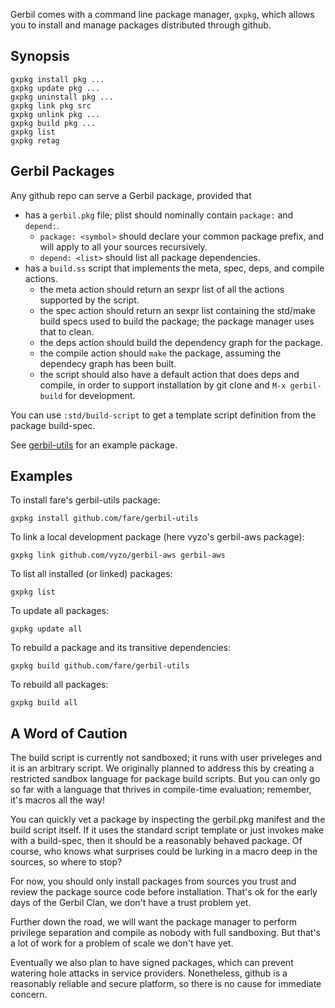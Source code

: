Gerbil comes with a command line package manager, `gxpkg`, which allows you
to install and manage packages distributed through github.

## Synopsis

```
gxpkg install pkg ...
gxpkg update pkg ...
gxpkg uninstall pkg ...
gxpkg link pkg src
gxpkg unlink pkg ...
gxpkg build pkg ...
gxpkg list
gxpkg retag
```

## Gerbil Packages

Any github repo can serve a Gerbil package, provided that
- has a `gerbil.pkg` file; plist should nominally contain `package:` and `depend:`.
  - `package: <symbol>` should declare your common package prefix, and will apply to
    all your sources recursively.
  - `depend: <list>` should list all package dependencies.
- has a `build.ss` script that implements the meta, spec, deps, and compile actions.
  - the meta action should return an sexpr list of all the actions supported by the script.
  - the spec action should return an sexpr list containing the std/make build specs used to
    build the package; the package manager uses that to clean.
  - the deps action should build the dependency graph for the package.
  - the compile action should `make` the package, assuming the dependecy graph has
    been built.
  - the script should also have a default action that does deps and compile, in order
    to support installation by git clone and `M-x gerbil-build` for development.

You can use `:std/build-script` to get a template script definition from the package
build-spec.

See [gerbil-utils](https://github.com/fare/gerbil-utils) for an example package.

## Examples

To install fare's gerbil-utils package:
```
gxpkg install github.com/fare/gerbil-utils
```

To link a local development package (here vyzo's gerbil-aws package):
```
gxpkg link github.com/vyzo/gerbil-aws gerbil-aws
```

To list all installed (or linked) packages:
```
gxpkg list
```

To update all packages:
```
gxpkg update all
```

To rebuild a package and its transitive dependencies:
```
gxpkg build github.com/fare/gerbil-utils
```

To rebuild all packages:
```
gxpkg build all
```

## A Word of Caution

The build script is currently not sandboxed; it runs with user
priveleges and it is an arbitrary script. We originally planned to
address this by creating a restricted sandbox language for package
build scripts. But you can only go so far with a language that thrives
in compile-time evaluation; remember, it's macros all the way!

You can quickly vet a package by inspecting the gerbil.pkg manifest
and the build script itself. If it uses the standard script template
or just invokes make with a build-spec, then it should be a reasonably
behaved package. Of course, who knows what surprises could be lurking
in a macro deep in the sources, so where to stop?

For now, you should only install packages from sources you trust and
review the package source code before installation.
That's ok for the early days of the Gerbil Clan, we don't have a
trust problem yet.

Further down the road, we will want the package manager to perform
privilege separation and compile as nobody with full sandboxing.
But that's a lot of work for a problem of scale we don't have yet.

Eventually we also plan to have signed packages, which can prevent
watering hole attacks in service providers. Nonetheless, github is
a reasonably reliable and secure platform, so there is no cause
for immediate concern.
